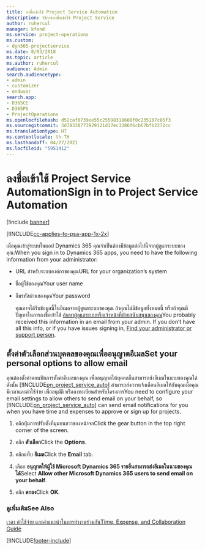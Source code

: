 ```yaml
---
title: ลงชื่อเข้าใช้ Project Service Automation
description: วิธีการลงชื่อเข้าใช้ Project Service
author: ruhercul
manager: kfend
ms.service: project-operations
ms.custom:
- dyn365-projectservice
ms.date: 8/03/2018
ms.topic: article
ms.author: ruhercul
audience: Admin
search.audienceType:
- admin
- customizer
- enduser
search.app:
- D365CE
- D365PS
- ProjectOperations
ms.openlocfilehash: d52caf0739ee55c25598318608f0c235107c85f3
ms.sourcegitcommit: 3d78338773929121d17ec3386f6cb67bfb2272cc
ms.translationtype: HT
ms.contentlocale: th-TH
ms.lasthandoff: 04/27/2021
ms.locfileid: "5951412"
---
```

# <a name="sign-in-to-project-service-automation"></a><span data-ttu-id="52c96-103">ลงชื่อเข้าใช้ Project Service Automation</span><span class="sxs-lookup"><span data-stu-id="52c96-103">Sign in to Project Service Automation</span></span>

[!include [banner](../includes/psa-now-project-operations.md)]

[!INCLUDE[cc-applies-to-psa-app-1x-2x](../includes/cc-applies-to-psa-app-1x-2x.md)]

<span data-ttu-id="52c96-104">เมื่อคุณเข้าสู่ระบบในแอป Dynamics 365 คุณจำเป็นต้องมีข้อมูลต่อไปนี้จากผู้ดูแลระบบของคุณ:</span><span class="sxs-lookup"><span data-stu-id="52c96-104">When you sign in to Dynamics 365 apps, you need to have the following information from your administrator:</span></span>  
  
- <span data-ttu-id="52c96-105">URL สำหรับระบบองค์กรของคุณ</span><span class="sxs-lookup"><span data-stu-id="52c96-105">URL for your organization’s system</span></span>  
  
- <span data-ttu-id="52c96-106">ชื่อผู้ใช้ของคุณ</span><span class="sxs-lookup"><span data-stu-id="52c96-106">Your user name</span></span>  
  
- <span data-ttu-id="52c96-107">ลืมรหัสผ่านของคุณ</span><span class="sxs-lookup"><span data-stu-id="52c96-107">Your password</span></span>  
  
  <span data-ttu-id="52c96-108">คุณอาจได้รับข้อมูลนี้ในอีเมลจากผู้ดูแลระบบของคุณ ถ้าคุณไม่มีข้อมูลทั้งหมดนี้ หรือถ้าคุณมีปัญหาในการลงชื่อเข้าใช้ [ค้นหาผู้ดูแลระบบหรือเจ้าหน้าที่ฝ่ายสนับสนุนของคุณ](/dynamics365/customerengagement/on-premises/basics/find-administrator-support)</span><span class="sxs-lookup"><span data-stu-id="52c96-108">You probably received this information in an email from your admin. If you don’t have all this info, or if you have issues signing in, [Find your administrator or support person](/dynamics365/customerengagement/on-premises/basics/find-administrator-support).</span></span>  
  
## <a name="set-your-personal-options-to-allow-email"></a><span data-ttu-id="52c96-109">ตั้งค่าตัวเลือกส่วนบุคคลของคุณเพื่ออนุญาตอีเมล</span><span class="sxs-lookup"><span data-stu-id="52c96-109">Set your personal options to allow email</span></span>  
 <span data-ttu-id="52c96-110">คุณต้องตั้งค่าคอนฟิกการตั้งค่าอีเมลของคุณ เพื่ออนุญาตให้บุคคลอื่นสามารถส่งอีเมลในนามของคุณได้ ดังนั้น [!INCLUDE[pn_project_service_auto](../includes/pn-project-service-auto.md)] สามารถส่งการแจ้งเตือนอีเมลให้กับคุณเมื่อคุณมีเวลาและค่าใช้จ่าย เพื่ออนุมัติ หรือลงทะเบียนสำหรับโครงการ</span><span class="sxs-lookup"><span data-stu-id="52c96-110">You need to configure your email settings to allow others to send email on your behalf, so [!INCLUDE[pn_project_service_auto](../includes/pn-project-service-auto.md)] can send email notifications for you when you have time and expenses to approve or sign up for projects.</span></span>  
  
1.  <span data-ttu-id="52c96-111">คลิกปุ่มการปรับตั้งที่มุมบนขวาของหน้าจอ</span><span class="sxs-lookup"><span data-stu-id="52c96-111">Click the gear button in the top right corner of the screen.</span></span>  
  
2.  <span data-ttu-id="52c96-112">คลิก **ตัวเลือก**</span><span class="sxs-lookup"><span data-stu-id="52c96-112">Click the **Options**.</span></span>  
  
3.  <span data-ttu-id="52c96-113">คลิกแท็บ **อีเมล**</span><span class="sxs-lookup"><span data-stu-id="52c96-113">Click the **Email** tab.</span></span>  
  
4.  <span data-ttu-id="52c96-114">เลือก **อนุญาตให้ผู้ใช้ Microsoft Dynamics 365 รายอื่นสามารถส่งอีเมลในนามของคุณได้**</span><span class="sxs-lookup"><span data-stu-id="52c96-114">Select **Allow other Microsoft Dynamics 365 users to send email on your behalf**.</span></span>  
  
5.  <span data-ttu-id="52c96-115">คลิก **ตกลง**</span><span class="sxs-lookup"><span data-stu-id="52c96-115">Click **OK**.</span></span>  
  
### <a name="see-also"></a><span data-ttu-id="52c96-116">ดูเพิ่มเติม</span><span class="sxs-lookup"><span data-stu-id="52c96-116">See Also</span></span>  
 [<span data-ttu-id="52c96-117">เวลา ค่าใช้จ่าย และคำแนะนำในการทำงานร่วมกัน</span><span class="sxs-lookup"><span data-stu-id="52c96-117">Time, Expense, and Collaboration Guide</span></span>](../psa/time-expense-collaboration-guide.md)


[!INCLUDE[footer-include](../includes/footer-banner.md)]